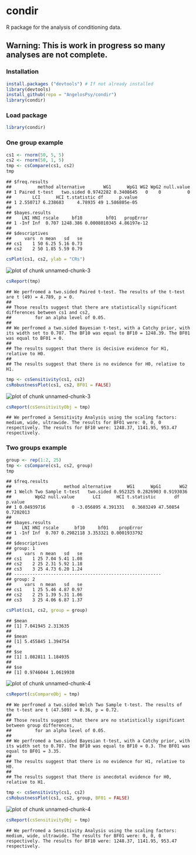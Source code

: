 # condir

R package for the analysis of conditioning data.

## Warning: This is work in progress so many analyses are not complete.

### Installation

```r
install.packages ("devtools") # If not already installed
library(devtools)
install_github(repo = "AngelosPsy/condir")
library(condir)
```

### Load package

```r
library(condir)
```

### One group example

```r
cs1 <- rnorm(50, 5, 5)
cs2 <- rnorm(50, 1, 5)
tmp <- csCompare(cs1, cs2)
tmp
```

```
## $freq.results
##          method alternative       WG1      WpG1 WG2 WpG2 null.value
## 1 Paired t-test   two.sided 0.9742282 0.3408645   0    0          0
##        LCI      HCI t.statistic df      p.value
## 1 2.550717 6.238683     4.78935 49 1.586805e-05
## 
## $bayes.results
##    LNI HNI rscale     bf10         bf01   propError
## 1 -Inf Inf  0.707 1248.386 0.0008010345 4.86197e-12
## 
## $descriptives
##     vars  n mean   sd   se
## cs1    1 50 6.25 5.16 0.73
## cs2    2 50 1.85 5.59 0.79
```

```r
csPlot(cs1, cs2, ylab = "CRs")
```

![plot of chunk unnamed-chunk-3](figure/unnamed-chunk-3-1.png)

```r
csReport(tmp)
```

```
## We perfromed a two.sided Paired t-test. The results of the t-test are t (49) = 4.789, p = 0.
## 
## Those results suggest that there are statistically significant differences between cs1 and cs2,
##         for an alpha level of 0.05. 
## 
## We perfromed a two.sided Bayesian t-test, with a Catchy prior, with its width set to 0.707. The BF10 was equal to BF10 = 1248.39. The BF01 was equal to BF01 = 0.
## 
## The results suggest that there is decisive evidence for H1, relative to H0.
## 
## The results suggest that there is no evidence for H0, relative to H1.
```

```r
tmp <- csSensitivity(cs1, cs2)
csRobustnessPlot(cs1, cs2, BF01 = FALSE)
```

![plot of chunk unnamed-chunk-3](figure/unnamed-chunk-3-2.png)

```r
csReport(csSensitivityObj = tmp)
```

```
## We perfromed a Sensitivity Analysis using the scaling factors: medium, wide, ultrawide. The results for BF01 were: 0, 0, 0 respectively. The results for BF10 were: 1248.37, 1141.95, 953.47 respectively.
```

### Two groups example

```r
group <- rep(1:2, 25)
tmp <- csCompare(cs1, cs2, group)
tmp
```

```
## $freq.results
##                    method alternative      WG1      WpG1       WG2
## 1 Welch Two Sample t-test   two.sided 0.952325 0.2826903 0.9193036
##         WpG2 null.value       LCI      HCI t.statistic       df   p.value
## 1 0.04939716          0 -3.056895 4.391331   0.3603249 47.50854 0.7202013
## 
## $bayes.results
##    LNI HNI rscale      bf10     bf01    propError
## 1 -Inf Inf  0.707 0.2982118 3.353321 0.0001933792
## 
## $descriptives
## group: 1
##     vars  n mean   sd   se
## cs1    1 25 7.04 5.41 1.08
## cs2    2 25 2.31 5.92 1.18
## cs3    3 25 4.73 6.20 1.24
## -------------------------------------------------------- 
## group: 2
##     vars  n mean   sd   se
## cs1    1 25 5.46 4.87 0.97
## cs2    2 25 1.39 5.31 1.06
## cs3    3 25 4.06 6.87 1.37
```

```r
csPlot(cs1, cs2, group = group)
```

```
## $mean
## [1] 7.041945 2.313635
## 
## $mean
## [1] 5.455845 1.394754
## 
## $se
## [1] 1.082811 1.184935
## 
## $se
## [1] 0.9746044 1.0619938
```

![plot of chunk unnamed-chunk-4](figure/unnamed-chunk-4-1.png)

```r
csReport(csCompareObj = tmp)
```

```
## We perfromed a two.sided Welch Two Sample t-test. The results of the t-test are t (47.509) = 0.36, p = 0.72.
## 
## Those results suggest that there are no statistically significant between group differences,
##         for an alpha level of 0.05. 
## 
## We perfromed a two.sided Bayesian t-test, with a Catchy prior, with its width set to 0.707. The BF10 was equal to BF10 = 0.3. The BF01 was equal to BF01 = 3.35.
## 
## The results suggest that there is no evidence for H1, relative to H0.
## 
## The results suggest that there is anecdotal evidence for H0, relative to H1.
```

```r
tmp <- csSensitivity(cs1, cs2)
csRobustnessPlot(cs1, cs2, group, BF01 = FALSE)
```

![plot of chunk unnamed-chunk-4](figure/unnamed-chunk-4-2.png)

```r
csReport(csSensitivityObj = tmp)
```

```
## We perfromed a Sensitivity Analysis using the scaling factors: medium, wide, ultrawide. The results for BF01 were: 0, 0, 0 respectively. The results for BF10 were: 1248.37, 1141.95, 953.47 respectively.
```
